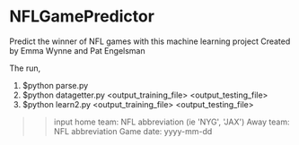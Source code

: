 # NFLGamePredictor
Predict the winner of NFL games with this machine learning project
Created by Emma Wynne and Pat Engelsman

The run,

1. $python parse.py
2. $python datagetter.py <output_training_file> <output_testing_file>
3. $python learn2.py <output_training_file> <output_testing_file>
>> input home team: NFL abbreviation (ie 'NYG', 'JAX')
         Away team: NFL abbreviation
         Game date: yyyy-mm-dd
